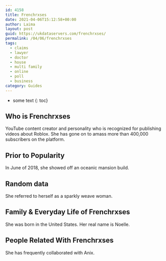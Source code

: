 ```yaml
---
id: 4158
title: Frenchrxses
date: 2021-04-06T15:12:58+00:00
author: Laima
layout: post
guid: https://ukdataservers.com/frenchrxses/
permalink: /04/06/frenchrxses
tags:
  - claims
  - lawyer
  - doctor
  - house
  - multi family
  - online
  - poll
  - business
category: Guides
---
```


* some text
{: toc}


## Who is Frenchrxses
                  
                  
                  
YouTube content creator and personality who is recognized for publishing videos about Roblox. She has gone on to amass more than 400,000 subscribers on the platform.
                  
              
            
              
            
                
                
                
## Prior to Popularity
                  
                  
                  
In June of 2018, she showed off an oceanic mansion build.
                  
              
            
              
            
                
                
                
## Random data
                  
                  
                  
She referred to herself as a sparkly weave woman.
                  
              
            
              
            
                
                
                
## Family & Everyday Life of Frenchrxses
                  
                  
                  
She was born in the United States. Her real name is Noelle.
                  
              
            
              
            
                
                
                
## People Related With Frenchrxses
                  
                  
                  
She has frequently collaborated with Anix.
                  
              
            
              
            
                
              
            
              
              
            
            
              
            
          
          
          